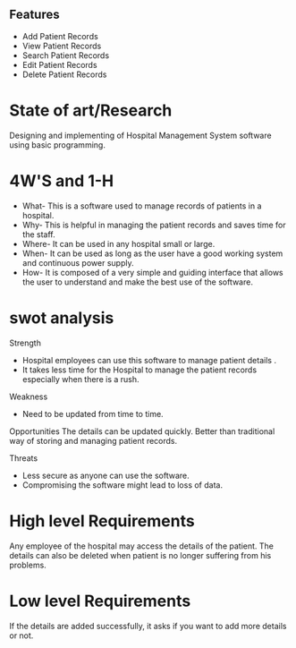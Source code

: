 ## Features
*   Add Patient Records
*   View Patient Records
*   Search Patient Records
*   Edit Patient Records
*   Delete Patient Records
# State of art/Research
   Designing and implementing of Hospital Management System software using basic programming.
# 4W'S and 1-H
*   What- This is a software used to manage records of patients in a hospital.
*   Why- This is helpful in managing the patient records and saves time for the staff.
*   Where- It can be used in any hospital small or large.
*   When- It can be used as long as the user have a good working system and continuous power supply.
*   How- It is composed of a very simple and guiding interface that allows the user to understand and make the best use of the software.
# swot analysis

Strength
*   Hospital employees can use this software to manage patient details .
*   It takes less time for the Hospital to manage the patient records especially when there is a rush.

Weakness
*   Need to be updated from time to time.

Opportunities
   The details can be updated quickly.
   Better than traditional way of storing and managing patient records.

Threats
*   Less secure as anyone can use the software.
*   Compromising the software might lead to loss of data.
# High level Requirements
   Any employee of the hospital may access the details of the patient.
   The details can also be deleted when patient is no longer suffering from his problems.
# Low level Requirements
   If the details are added successfully, it asks if you want to add more details or not.
